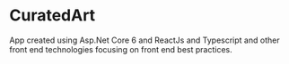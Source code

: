 # CuratedArt
App created using Asp.Net Core 6 and ReactJs and Typescript and other front end technologies focusing on front end best practices.
